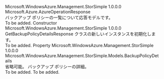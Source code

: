 <Type Name="GetBackupPolicyDetailsResponse" FullName="Microsoft.WindowsAzure.Management.StorSimple.Models.GetBackupPolicyDetailsResponse">
  <TypeSignature Language="C#" Value="public class GetBackupPolicyDetailsResponse : Microsoft.Azure.AzureOperationResponse" />
  <TypeSignature Language="ILAsm" Value=".class public auto ansi beforefieldinit GetBackupPolicyDetailsResponse extends Microsoft.Azure.AzureOperationResponse" />
  <TypeSignature Language="DocId" Value="T:Microsoft.WindowsAzure.Management.StorSimple.Models.GetBackupPolicyDetailsResponse" />
  <TypeSignature Language="VB.NET" Value="Public Class GetBackupPolicyDetailsResponse&#xA;Inherits AzureOperationResponse" />
  <TypeSignature Language="F#" Value="type GetBackupPolicyDetailsResponse = class&#xA;    inherit AzureOperationResponse" />
  <AssemblyInfo>
    <AssemblyName>Microsoft.WindowsAzure.Management.StorSimple</AssemblyName>
    <AssemblyVersion>1.0.0.0</AssemblyVersion>
  </AssemblyInfo>
  <Base>
    <BaseTypeName>Microsoft.Azure.AzureOperationResponse</BaseTypeName>
  </Base>
  <Interfaces />
  <Docs>
    <summary>
            バックアップ ポリシーの一覧について応答モデルです。
            </summary>
    <remarks>To be added.</remarks>
  </Docs>
  <Members>
    <Member MemberName=".ctor">
      <MemberSignature Language="C#" Value="public GetBackupPolicyDetailsResponse ();" />
      <MemberSignature Language="ILAsm" Value=".method public hidebysig specialname rtspecialname instance void .ctor() cil managed" />
      <MemberSignature Language="DocId" Value="M:Microsoft.WindowsAzure.Management.StorSimple.Models.GetBackupPolicyDetailsResponse.#ctor" />
      <MemberSignature Language="VB.NET" Value="Public Sub New ()" />
      <MemberType>Constructor</MemberType>
      <AssemblyInfo>
        <AssemblyName>Microsoft.WindowsAzure.Management.StorSimple</AssemblyName>
        <AssemblyVersion>1.0.0.0</AssemblyVersion>
      </AssemblyInfo>
      <Parameters />
      <Docs>
        <summary>
            GetBackupPolicyDetailsResponse クラスの新しいインスタンスを初期化します。
            </summary>
        <remarks>To be added.</remarks>
      </Docs>
    </Member>
    <Member MemberName="BackupPolicyDetails">
      <MemberSignature Language="C#" Value="public Microsoft.WindowsAzure.Management.StorSimple.Models.BackupPolicyDetails BackupPolicyDetails { get; set; }" />
      <MemberSignature Language="ILAsm" Value=".property instance class Microsoft.WindowsAzure.Management.StorSimple.Models.BackupPolicyDetails BackupPolicyDetails" />
      <MemberSignature Language="DocId" Value="P:Microsoft.WindowsAzure.Management.StorSimple.Models.GetBackupPolicyDetailsResponse.BackupPolicyDetails" />
      <MemberSignature Language="VB.NET" Value="Public Property BackupPolicyDetails As BackupPolicyDetails" />
      <MemberSignature Language="F#" Value="member this.BackupPolicyDetails : Microsoft.WindowsAzure.Management.StorSimple.Models.BackupPolicyDetails with get, set" Usage="Microsoft.WindowsAzure.Management.StorSimple.Models.GetBackupPolicyDetailsResponse.BackupPolicyDetails" />
      <MemberType>Property</MemberType>
      <AssemblyInfo>
        <AssemblyName>Microsoft.WindowsAzure.Management.StorSimple</AssemblyName>
        <AssemblyVersion>1.0.0.0</AssemblyVersion>
      </AssemblyInfo>
      <ReturnValue>
        <ReturnType>Microsoft.WindowsAzure.Management.StorSimple.Models.BackupPolicyDetails</ReturnType>
      </ReturnValue>
      <Docs>
        <summary>
            省略可能。 バックアップ ポリシーの詳細。
            </summary>
        <value>To be added.</value>
        <remarks>To be added.</remarks>
      </Docs>
    </Member>
  </Members>
</Type>